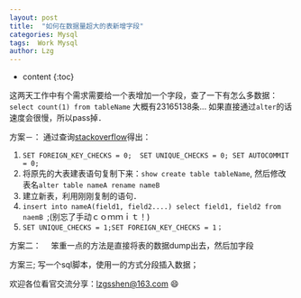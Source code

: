 ```yaml
---
layout: post
title:  "如何在数据量超大的表新增字段"
categories: Mysql
tags:  Work Mysql
author: Lzg
---
```


* content
{:toc}

这两天工作中有个需求需要给一个表增加一个字段，查了一下有怎么多数据：
`select count(1) from tableName` 大概有23165138条...
如果直接通过`alter`的话速度会很慢，所以pass掉．

方案－：
通过查询[stackoverflow](http://dba.stackexchange.com/questions/44777/how-to-add-column-to-big-table-in-mysql)得出：
  1. `SET FOREIGN_KEY_CHECKS = 0;  SET UNIQUE_CHECKS = 0;
  SET AUTOCOMMIT = 0;`
  2. 将原先的大表建表语句复制下来：`show create table tableName`, 然后修改表名`alter table nameA rename nameB`
  3. 建立新表，利用刚刚复制的语句．
  4. `insert into nameA(field1, field2....) select field1, field2 from naemB `;(别忘了手动ｃｏｍｍｉｔ！)
  5. `SET UNIQUE_CHECKS = 1;SET FOREIGN_KEY_CHECKS = 1；`


方案二：
　笨重一点的方法是直接将表的数据dump出去，然后加字段

方案三;
  写一个sql脚本，使用一的方式分段插入数据；




  欢迎各位看官交流分享：lzgsshen@163.com :smile:
